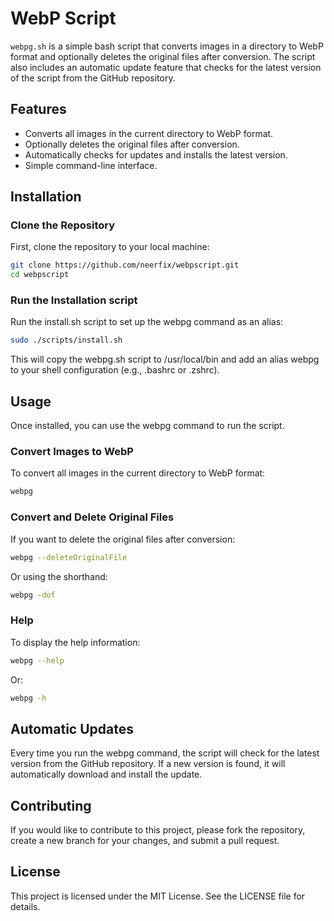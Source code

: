 # WebP Script

`webpg.sh` is a simple bash script that converts images in a directory to WebP format and optionally deletes the original files after conversion. The script also includes an automatic update feature that checks for the latest version of the script from the GitHub repository.

## Features

- Converts all images in the current directory to WebP format.
- Optionally deletes the original files after conversion.
- Automatically checks for updates and installs the latest version.
- Simple command-line interface.

## Installation

### Clone the Repository

First, clone the repository to your local machine:

```bash
git clone https://github.com/neerfix/webpscript.git
cd webpscript
```

### Run the Installation script
Run the install.sh script to set up the webpg command as an alias:

```bash
sudo ./scripts/install.sh
```

This will copy the webpg.sh script to /usr/local/bin and add an alias webpg to your shell configuration (e.g., .bashrc or .zshrc).

## Usage
Once installed, you can use the webpg command to run the script.

### Convert Images to WebP
To convert all images in the current directory to WebP format:

```bash
webpg
```

### Convert and Delete Original Files
If you want to delete the original files after conversion:

```bash
webpg --deleteOriginalFile
```

Or using the shorthand:

```bash
webpg -dof
```

### Help
To display the help information:

```bash
webpg --help
```

Or:

```bash
webpg -h
```

## Automatic Updates
Every time you run the webpg command, the script will check for the latest version from the GitHub repository. If a new version is found, it will automatically download and install the update.

## Contributing
If you would like to contribute to this project, please fork the repository, create a new branch for your changes, and submit a pull request.

## License
This project is licensed under the MIT License. See the LICENSE file for details.

